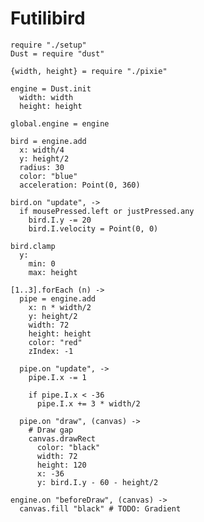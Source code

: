 Futilibird
==========

    require "./setup"
    Dust = require "dust"

    {width, height} = require "./pixie"

    engine = Dust.init
      width: width
      height: height

    global.engine = engine

    bird = engine.add
      x: width/4
      y: height/2
      radius: 30
      color: "blue"
      acceleration: Point(0, 360)

    bird.on "update", ->
      if mousePressed.left or justPressed.any
        bird.I.y -= 20
        bird.I.velocity = Point(0, 0)

    bird.clamp
      y:
        min: 0
        max: height

    [1..3].forEach (n) ->
      pipe = engine.add
        x: n * width/2
        y: height/2
        width: 72
        height: height
        color: "red"
        zIndex: -1

      pipe.on "update", ->
        pipe.I.x -= 1

        if pipe.I.x < -36
          pipe.I.x += 3 * width/2

      pipe.on "draw", (canvas) ->
        # Draw gap
        canvas.drawRect
          color: "black"
          width: 72
          height: 120
          x: -36
          y: bird.I.y - 60 - height/2

    engine.on "beforeDraw", (canvas) ->
      canvas.fill "black" # TODO: Gradient
